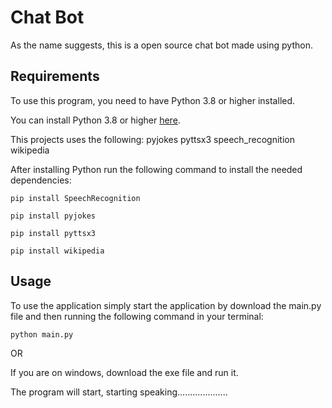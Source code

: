 # Chat Bot

As the name suggests, this is a open source chat bot made using python.

## Requirements

To use this program, you need to have Python 3.8 or higher installed.

You can install Python 3.8 or higher [here](https://www.python.org/downloads/).

This projects uses the following:
	pyjokes
	pyttsx3
	speech_recognition
	wikipedia

After installing Python run the following command to install the needed dependencies:

```shell
pip install SpeechRecognition
```
```shell
pip install pyjokes
```
```shell
pip install pyttsx3
```
```shell
pip install wikipedia
```

## Usage

To use the application simply start the application by download the main.py file and then running the following command in your terminal:

```shell
python main.py
```
OR

If you are on windows, download the exe file and run it.

The program will start, starting speaking....................
